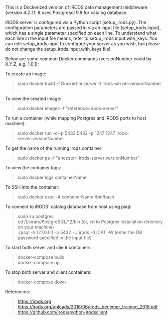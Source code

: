This is a Dockerized version of iRODS data management middleware (version 4.2.7). It uses Postgresql 9.6 for catalog database.

iRODS server is configured via a Python script (setup_irods.py). The configuration parameters are passed in via 
an input file (setup_irods.input), which has a single parameter specified on each line. To understand what each line in 
the input file means, refer to setup_irods.input.with_keys. You can edit setup_irods.input to configure your server as you wish, 
but please do not change the setup_irods.input.with_keys file!

Below are some common Docker commands (versionNumber could by X.Y.Z, e.g. 1.0.1):

To create an image:
> sudo docker build -f Dockerfile.server -t irods-server:versionNumber .

To view the created image:
> sudo docker images -f "reference=irods-server"

To run a container (while mapping Postgres and iRODS ports to host machine):
> sudo docker run -d -p 5432:5432 -p 1247:1247 irods-server:versionNumber

To get the name of the running irods container:
> sudo docker ps -f "ancestor=irods-server:versionNumber"

To view the container logs:
> sudo docker logs containerName

To SSH into the container:
> sudo docker exec -it containerName /bin/bash

To connect to iRODS' catalog database from host using psql:
> sudo su postgres\
> cd /Library/PostgreSQL/12/bin (or, cd to Postgres installation directory on your machine)\
> ./psql -h 127.0.0.1 -p 5432 -U irods -d ICAT -W (enter the DB password specified in the input file)

To start both server and client containers:
> docker-compose build\
> docker-compose up

To stop both server and client containers:
> docker-compose down

References:

> https://irods.org \
> https://irods.org/uploads/2016/06/irods_beginner_training_2016.pdf \
> https://github.com/irods/python-irodsclient
